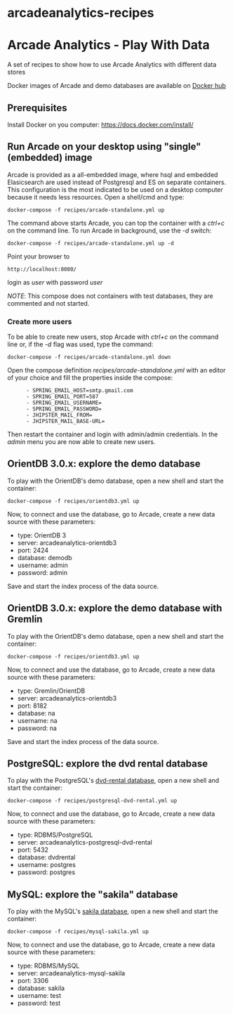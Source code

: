 # arcadeanalytics-recipes
# Arcade Analytics - Play With Data

A set of recipes to show how to use Arcade Analytics with different data stores

Docker images of Arcade and demo databases are available on [Docker hub](https://cloud.docker.com/u/arcadeanalytics/)

## Prerequisites

Install Docker on you computer: https://docs.docker.com/install/


## Run Arcade on your desktop using "single" (embedded) image

Arcade is provided as a all-embedded image, where hsql and embedded Elasicsearch are used instead of Postgresql and ES on separate containers.
This configuration is the most indicated to be used on a desktop computer because it needs less resources.
Open a shell/cmd and type:

    docker-compose -f recipes/arcade-standalone.yml up

The command above starts Arcade, you can top the container with a *ctrl+c* on the command line. To run Arcade in background, use the _-d_ switch:

    docker-compose -f recipes/arcade-standalone.yml up -d 
     
Point your browser to
    
    http://localhost:8080/
    
login as _user_ with password _user_

*NOTE*: This compose does not containers with test databases, they are commented and not started. 

### Create more users

To be able to create new users, stop Arcade with _ctrl+c_ on the command line or, if the _-d_ flag was used, type the command:

    docker-compose -f recipes/arcade-standalone.yml down 

Open the compose definition *recipes/arcade-standalone.yml* with an editor of your choice and fill the properties inside the compose:

          - SPRING_EMAIL_HOST=smtp.gmail.com 
          - SPRING_EMAIL_PORT=587
          - SPRING_EMAIL_USERNAME=
          - SPRING_EMAIL_PASSWORD=
          - JHIPSTER_MAIL_FROM=
          - JHIPSTER_MAIL_BASE-URL=

Then restart the container and login with admin/admin credentials. 
In the _admin_ menu you are now able to create new users.

## OrientDB 3.0.x: explore the demo database

To play with the OrientDB's demo database, open a new shell and start the container:

    docker-compose -f recipes/orientdb3.yml up

Now, to connect and use the database, go to Arcade, create a new data source with these parameters:

* type: OrientDB 3
* server: arcadeanalytics-orientdb3
* port: 2424
* database: demodb
* username: admin
* password: admin

Save and start the index process of the data source.
 

## OrientDB 3.0.x: explore the demo database with Gremlin

To play with the OrientDB's demo database, open a new shell and start the container:

    docker-compose -f recipes/orientdb3.yml up

Now, to connect and use the database, go to Arcade, create a new data source with these parameters:

* type: Gremlin/OrientDB
* server: arcadeanalytics-orientdb3
* port: 8182
* database: na
* username: na
* password: na

Save and start the index process of the data source.

## PostgreSQL: explore the dvd rental database

To play with the PostgreSQL's [dvd-rental database](http://www.postgresqltutorial.com/postgresql-sample-database/), open a new shell and start the container:

    docker-compose -f recipes/postgresql-dvd-rental.yml up

Now, to connect and use the database, go to Arcade, create a new data source with these parameters:

* type: RDBMS/PostgreSQL
* server: arcadeanalytics-postgresql-dvd-rental
* port: 5432
* database: dvdrental
* username: postgres
* password: postgres

## MySQL: explore the "sakila" database

To play with the MySQL's [sakila database](https://dev.mysql.com/doc/sakila/en/), open a new shell and start the container:

    docker-compose -f recipes/mysql-sakila.yml up

Now, to connect and use the database, go to Arcade, create a new data source with these parameters:

* type: RDBMS/MySQL
* server: arcadeanalytics-mysql-sakila
* port: 3306
* database: sakila
* username: test
* password: test





